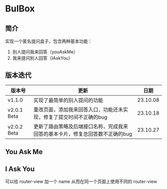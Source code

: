 # BulBox

## 简介

实现一个匿名提问盒子，包含两种基本功能：
1. 别人提问我来回答（youAskMe）
2. 我来提问别人回答（IAskYou）

## 版本迭代

| 版本号      | 更新                                                                          | 日期     |
| ----------- | ----------------------------------------------------------------------------- | -------- |
| v1.1.0      | 实现了最简单的别人提问的功能                                                  | 23.10.08 |
| v2.0.1 Beta | 重改页面，添加我来回答入口，功能还未实现，修复了提交时间不正确的bug           | 23.10.18 |
| v2.0.2 Beta | 更新了路由策略及后端接口名称，完成我来回答的基本卡片，修复总回答数不正确的bug | 23.10.27 |

## You Ask Me



## I Ask You



可以给 router-view 加一个 name 从而在同一个页面上使用不同的 router-view


